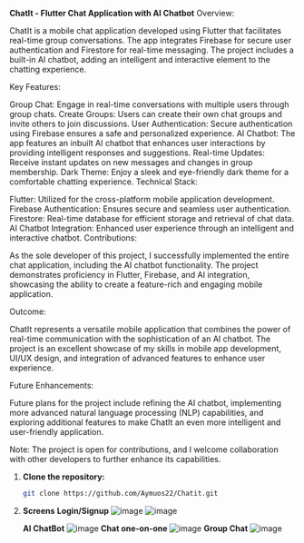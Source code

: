 **ChatIt - Flutter Chat Application with AI Chatbot**
Overview:

ChatIt is a mobile chat application developed using Flutter that facilitates real-time group conversations. The app integrates Firebase for secure user authentication and Firestore for real-time messaging. The project includes a built-in AI chatbot, adding an intelligent and interactive element to the chatting experience.

Key Features:

Group Chat: Engage in real-time conversations with multiple users through group chats.
Create Groups: Users can create their own chat groups and invite others to join discussions.
User Authentication: Secure authentication using Firebase ensures a safe and personalized experience.
AI Chatbot: The app features an inbuilt AI chatbot that enhances user interactions by providing intelligent responses and suggestions.
Real-time Updates: Receive instant updates on new messages and changes in group membership.
Dark Theme: Enjoy a sleek and eye-friendly dark theme for a comfortable chatting experience.
Technical Stack:

Flutter: Utilized for the cross-platform mobile application development.
Firebase Authentication: Ensures secure and seamless user authentication.
Firestore: Real-time database for efficient storage and retrieval of chat data.
AI Chatbot Integration: Enhanced user experience through an intelligent and interactive chatbot.
Contributions:

As the sole developer of this project, I successfully implemented the entire chat application, including the AI chatbot functionality. The project demonstrates proficiency in Flutter, Firebase, and AI integration, showcasing the ability to create a feature-rich and engaging mobile application.

Outcome:

ChatIt represents a versatile mobile application that combines the power of real-time communication with the sophistication of an AI chatbot. The project is an excellent showcase of my skills in mobile app development, UI/UX design, and integration of advanced features to enhance user experience.

Future Enhancements:

Future plans for the project include refining the AI chatbot, implementing more advanced natural language processing (NLP) capabilities, and exploring additional features to make ChatIt an even more intelligent and user-friendly application.

Note: The project is open for contributions, and I welcome collaboration with other developers to further enhance its capabilities.

1. **Clone the repository:**

   ```bash
   git clone https://github.com/Aymuos22/Chatit.git

2. **Screens**
   **Login/Signup**
   ![image](https://github.com/Aymuos22/ChatIt/assets/126803243/6a72b982-6f9f-47a7-9eeb-ecc4fd044bf3)
   ![image](https://github.com/Aymuos22/ChatIt/assets/126803243/6a84f3a3-8336-4b6b-beb3-f3875bcc26d2)
   
   **AI ChatBot**
   ![image](https://github.com/Aymuos22/ChatIt/assets/126803243/86708d37-ae68-4571-ab9c-0380fca0d8ad)
   **Chat one-on-one**
   ![image](https://github.com/Aymuos22/ChatIt/assets/126803243/76b478e8-b013-4777-b1b9-7a7b94612d35)
   **Group Chat**
   ![image](https://github.com/Aymuos22/ChatIt/assets/126803243/962e0cd6-8fab-4c5a-ae18-517f18cad70a)



  
